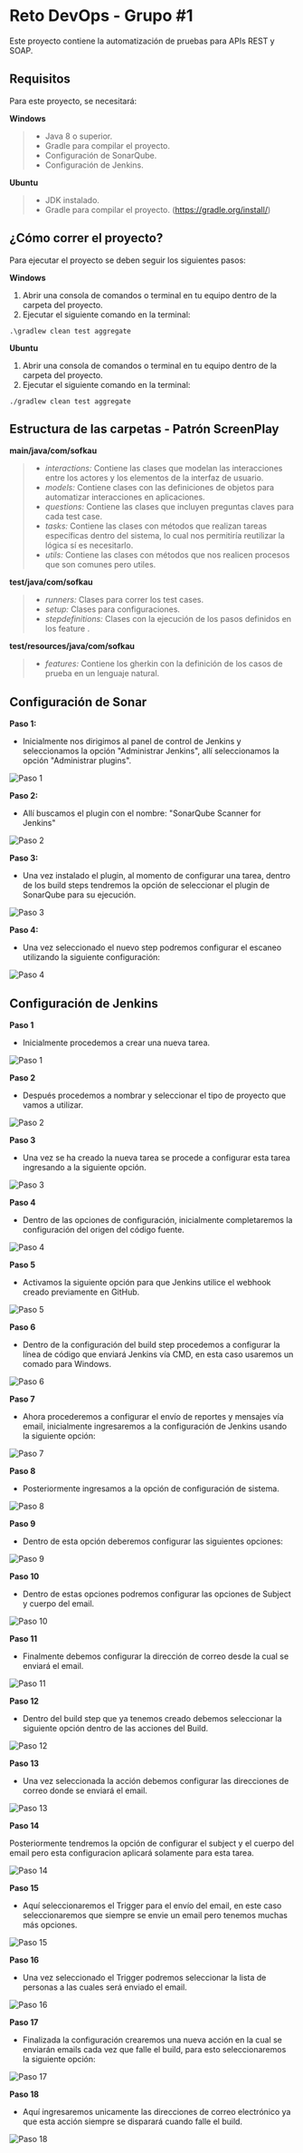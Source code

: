 # Reto DevOps - Grupo #1
Este proyecto contiene la automatización de pruebas para APIs REST y SOAP.

## **Requisitos**
Para este proyecto, se necesitará:

**Windows**
> - Java 8 o superior.
> - Gradle para compilar el proyecto.
> - Configuración de SonarQube.
> - Configuración de Jenkins.

**Ubuntu**
> - JDK instalado.
> - Gradle para compilar el proyecto. (https://gradle.org/install/)

## **¿Cómo correr el proyecto?**


Para ejecutar el proyecto se deben seguir los siguientes pasos:

**Windows**
1. Abrir una consola de comandos o terminal en tu equipo dentro de la carpeta del proyecto.
2. Ejecutar el siguiente comando en la terminal:

`.\gradlew clean test aggregate`

**Ubuntu**
1. Abrir una consola de comandos o terminal en tu equipo dentro de la carpeta del proyecto.
2. Ejecutar el siguiente comando en la terminal:

`./gradlew clean test aggregate`

## **Estructura de las carpetas - Patrón ScreenPlay**

**main/java/com/sofkau**

> - _interactions:_ Contiene las clases que modelan las interacciones entre los actores y los elementos de la interfaz de usuario.
> - _models:_ Contiene clases con las definiciones de objetos para automatizar interacciones en aplicaciones.
> - _questions:_ Contiene las clases que incluyen preguntas claves para cada test case.
> - _tasks:_ Contiene las clases con métodos que realizan tareas específicas dentro del sistema, lo cual nos permitiría reutilizar la lógica sí es necesitarlo.
> - _utils:_ Contiene las clases con métodos que nos realicen procesos que son comunes pero utiles.

**test/java/com/sofkau**
> - _runners:_ Clases para correr los test cases.
> - _setup:_ Clases para configuraciones.
> - _stepdefinitions:_ Clases con la ejecución de los pasos definidos en los feature .

**test/resources/java/com/sofkau**
> - _features:_ Contiene los gherkin con la definición de los casos de prueba en un lenguaje natural.


## **Configuración de Sonar**
**Paso 1:**

- Inicialmente nos dirigimos al panel de control de Jenkins y seleccionamos la opción "Administrar Jenkins", allí seleccionamos la opción "Administrar plugins".

![Paso 1](./imagenes/Sonar/AdministrarPlugins.png)

**Paso 2:**

- Allí buscamos el plugin con el nombre: "SonarQube Scanner for Jenkins"

![Paso 2](./imagenes/Sonar/SonarPlugin.png)


**Paso 3:**

- Una vez instalado el plugin, al momento de configurar una tarea, dentro de los build steps tendremos la opción de seleccionar el plugin de SonarQube para su ejecución.

![Paso 3](./imagenes/Sonar/SonarqubeBuildStep.png)


**Paso 4:**

- Una vez seleccionado el nuevo step podremos configurar el escaneo utilizando la siguiente configuración:

![Paso 4](./imagenes/Sonar/ConfiguracionSonarPlugin.png)

## **Configuración de Jenkins**
**Paso 1**

- Inicialmente procedemos a crear una nueva tarea.

![Paso 1](./imagenes/ConfiguracionJenkins/NuevaTarea.png)

**Paso 2**

- Después procedemos a nombrar y seleccionar el tipo de proyecto que vamos a utilizar.

![Paso 2](./imagenes/ConfiguracionJenkins/CreacionNuevaTarea.png)

**Paso 3**

- Una vez se ha creado la nueva tarea se procede a configurar esta tarea ingresando a la siguiente opción.

![Paso 3](./imagenes/ConfiguracionJenkins/ConfigurarTarea.png)

**Paso 4**

- Dentro de las opciones de configuración, inicialmente completaremos la configuración del origen del código fuente.

![Paso 4](./imagenes/ConfiguracionJenkins/OrigenCodigoFuente.png)

**Paso 5**

- Activamos la siguiente opción para que Jenkins utilice el webhook creado previamente en GitHub.

![Paso 5](./imagenes/ConfiguracionJenkins/GithubHookTrigger.png)

**Paso 6**

- Dentro de la configuración del build step procedemos a configurar la línea de código que enviará Jenkins vía CMD, en esta caso usaremos un comado para Windows.

![Paso 6](./imagenes/ConfiguracionJenkins/BuildStepComandoWindows.png)

**Paso 7**

- Ahora procederemos a configurar el envío de reportes y mensajes vía email, inicialmente ingresaremos a la configuración de Jenkins usando la siguiente opción:

![Paso 7](./imagenes/ConfiguracionJenkins/ConfiguracionEmail01.png)

**Paso 8**

- Posteriormente ingresamos a la opción de configuración de sistema.

![Paso 8](./imagenes/ConfiguracionJenkins/ConfiguracionEmail02.png)

**Paso 9**

- Dentro de esta opción deberemos configurar las siguientes opciones:

![Paso 9](./imagenes/ConfiguracionJenkins/ConfiguracionEmail03.png)

**Paso 10**

- Dentro de estas opciones podremos configurar las opciones de Subject y cuerpo del email.

![Paso 10](./imagenes/ConfiguracionJenkins/ConfiguracionEmail04.png)

**Paso 11**

- Finalmente debemos configurar la dirección de correo desde la cual se enviará el email.

![Paso 11](./imagenes/ConfiguracionJenkins/ConfiguracionEmail05.png)

**Paso 12**

- Dentro del build step que ya tenemos creado debemos seleccionar la siguiente opción dentro de las acciones del Build.

![Paso 12](./imagenes/ConfiguracionJenkins/EditableEmailNotification.png)

**Paso 13**

- Una vez seleccionada la acción debemos configurar las direcciones de correo donde se enviará el email.

![Paso 13](./imagenes/ConfiguracionJenkins/EditableEmailNotification01.png)

**Paso 14**

Posteriormente tendremos la opción de configurar el subject y el cuerpo del email pero esta configuracion aplicará solamente para esta tarea.

![Paso 14](./imagenes/ConfiguracionJenkins/EditableEmailNotification02.png)

**Paso 15**

- Aquí seleccionaremos el Trigger para el envío del email, en este caso seleccionaremos que siempre se envie un email pero tenemos muchas más opciones.

![Paso 15](./imagenes/ConfiguracionJenkins/EditableEmailNotification03.png)

**Paso 16**

- Una vez seleccionado el Trigger podremos seleccionar la lista de personas a las cuales será enviado el email.

![Paso 16](./imagenes/ConfiguracionJenkins/EditableEmailNotification04.png)

**Paso 17**

- Finalizada la configuración crearemos una nueva acción en la cual se enviarán emails cada vez que falle el build, para esto seleccionaremos la siguiente opción:

![Paso 17](./imagenes/ConfiguracionJenkins/NotificacionPorCorreo.png)

**Paso 18**

- Aquí ingresaremos unicamente las direcciones de correo electrónico ya que esta acción siempre se disparará cuando falle el build.

![Paso 18](./imagenes/ConfiguracionJenkins/NotificacionPorCorreo01.png)
